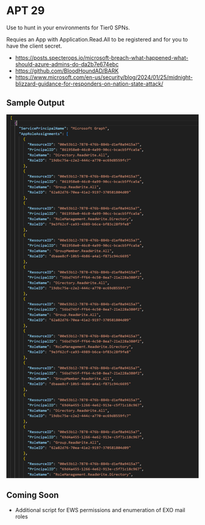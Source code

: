 # APT 29
Use to hunt in your environments for Tier0 SPNs.

Requies an App with Application.Read.All to be registered and for you to have the client secret.

- https://posts.specterops.io/microsoft-breach-what-happened-what-should-azure-admins-do-da2b7e674ebc
- https://github.com/BloodHoundAD/BARK
- https://www.microsoft.com/en-us/security/blog/2024/01/25/midnight-blizzard-guidance-for-responders-on-nation-state-attack/

## Sample Output
![alt text](sample-output.png)

## Coming Soon
- Additional script for EWS permissions and enumeration of EXO mail roles